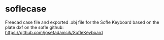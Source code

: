 # soflecase

 Freecad case file and exported .obj file for the Sofle Keyboard based on the plate dxf on the sofle github: https://github.com/josefadamcik/SofleKeyboard
